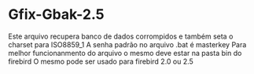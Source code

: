 # Gfix-Gbak-2.5
Este arquivo recupera banco de dados corrompidos e também seta o charset para ISO8859_1
A senha padrão no arquivo .bat é masterkey
Para melhor funcionanmento do arquivo o mesmo deve estar na pasta bin do firebird
O mesmo pode ser usado para firebird 2.0 ou 2.5
